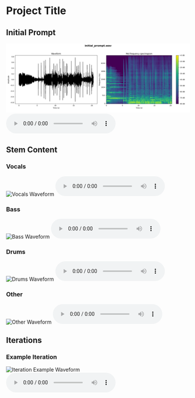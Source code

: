 # Project Title

## Initial Prompt
![Initial Prompt Waveform](initial_prompt_waveform_spectrogram.png)
<audio controls>
  <source src="initial_prompt.wav" type="audio/wav">
Your browser does not support the audio element.
</audio>

## Stem Content

### Vocals
![Vocals Waveform](path/to/vocals_waveform_spectrogram.png)
<audio controls>
  <source src="path/to/vocals.wav" type="audio/wav">
Your browser does not support the audio element.
</audio>

### Bass
![Bass Waveform](path/to/bass_waveform_spectrogram.png)
<audio controls>
  <source src="path/to/bass.wav" type="audio/wav">
Your browser does not support the audio element.
</audio>

### Drums
![Drums Waveform](path/to/drums_waveform_spectrogram.png)
<audio controls>
  <source src="path/to/drums.wav" type="audio/wav">
Your browser does not support the audio element.
</audio>

### Other
![Other Waveform](path/to/other_waveform_spectrogram.png)
<audio controls>
  <source src="path/to/other.wav" type="audio/wav">
Your browser does not support the audio element.
</audio>

## Iterations
### Example Iteration
![Iteration Example Waveform](path/to/iteration_waveform_spectrogram.png)
<audio controls>
  <source src="path/to/iteration_audio.wav" type="audio/wav">
Your browser does not support the audio element.
</audio>

